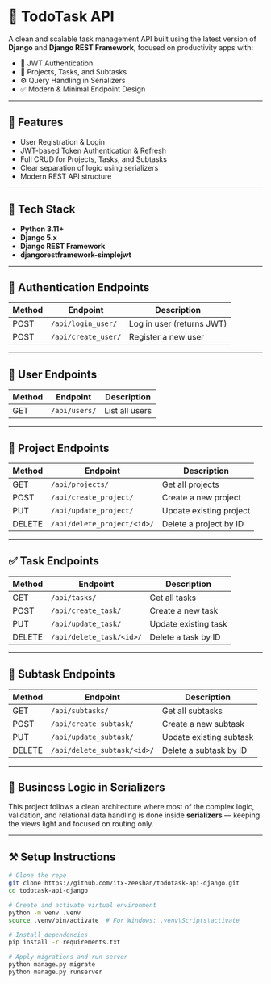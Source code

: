 # 📝 TodoTask API

A clean and scalable task management API built using the latest version of **Django** and **Django REST Framework**, focused on productivity apps with:

- 🔐 JWT Authentication
- 📁 Projects, Tasks, and Subtasks
- ⚙️ Query Handling in Serializers
- ✅ Modern & Minimal Endpoint Design

---

## 🚀 Features

- User Registration & Login
- JWT-based Token Authentication & Refresh
- Full CRUD for Projects, Tasks, and Subtasks
- Clear separation of logic using serializers
- Modern REST API structure

---

## 🧰 Tech Stack

- **Python 3.11+**
- **Django 5.x**
- **Django REST Framework**
- **djangorestframework-simplejwt**

---

## 🔐 Authentication Endpoints

| Method | Endpoint                 | Description                      |
|--------|--------------------------|----------------------------------|
| POST   | `/api/login_user/`       | Log in user (returns JWT)        |
| POST   | `/api/create_user/`      | Register a new user              |

---

## 👤 User Endpoints

| Method | Endpoint             | Description          |
|--------|----------------------|----------------------|
| GET    | `/api/users/`        | List all users       |

---

## 📁 Project Endpoints

| Method | Endpoint                          | Description                |
|--------|-----------------------------------|----------------------------|
| GET    | `/api/projects/`                  | Get all projects           |
| POST   | `/api/create_project/`            | Create a new project       |
| PUT    | `/api/update_project/`            | Update existing project    |
| DELETE | `/api/delete_project/<id>/`       | Delete a project by ID     |

---

## ✅ Task Endpoints

| Method | Endpoint                          | Description                |
|--------|-----------------------------------|----------------------------|
| GET    | `/api/tasks/`                     | Get all tasks              |
| POST   | `/api/create_task/`               | Create a new task          |
| PUT    | `/api/update_task/`               | Update existing task       |
| DELETE | `/api/delete_task/<id>/`          | Delete a task by ID        |

---

## 📌 Subtask Endpoints

| Method | Endpoint                          | Description                   |
|--------|-----------------------------------|-------------------------------|
| GET    | `/api/subtasks/`                  | Get all subtasks              |
| POST   | `/api/create_subtask/`            | Create a new subtask          |
| PUT    | `/api/update_subtask/`            | Update existing subtask       |
| DELETE | `/api/delete_subtask/<id>/`       | Delete a subtask by ID        |

---

## 🧠 Business Logic in Serializers

This project follows a clean architecture where most of the complex logic, validation, and relational data handling is done inside **serializers** — keeping the views light and focused on routing only.

---

## ⚒️ Setup Instructions

```bash
# Clone the repo
git clone https://github.com/itx-zeeshan/todotask-api-django.git
cd todotask-api-django

# Create and activate virtual environment
python -m venv .venv
source .venv/bin/activate  # For Windows: .venv\Scripts\activate

# Install dependencies
pip install -r requirements.txt

# Apply migrations and run server
python manage.py migrate
python manage.py runserver

